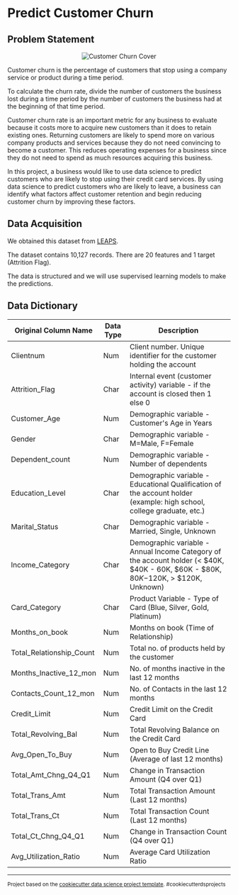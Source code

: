 # Predict Customer Churn
## Problem Statement
<p align="center"><img src="https://github.com/dgitts/Data-Science-Projects/raw/feature/problem_statement/Predict-Customer-Churn/assets/images/istockphoto-913722522-170667a2.jpg" alt="Customer Churn Cover" title="Customer Churn Cover" style="max-width:100%;"></p>

Customer churn is the percentage of customers that stop using a company service or product during a time period.

To calculate the churn rate, divide the number of customers the business lost during a time period by the number of customers the business had at the beginning of that time period.

Customer churn rate is an important metric for any business to evaluate because it costs more to acquire new customers than it does to retain existing ones. Returning customers are likely to spend more on various company products and services because they do not need convincing to become a customer. This reduces operating expenses for a business since they do not need to spend as much resources acquiring this business.

In this project, a business would like to use data science to predict customers who are likely to stop using their credit card services. By using data science to predict customers who are likely to leave, a business can identify what factors affect customer retention and begin reducing customer churn by improving these factors.
## Data Acquisition
We obtained this dataset from [LEAPS](https://leapsapp.analyttica.com/cases/11).

The dataset contains 10,127 records. There are 20 features and 1 target (Attrition Flag).

The data is structured and we will use supervised learning models to make the predictions.
## Data Dictionary
| Original Column Name     | Data Type | Description                                                                                                                         |
|--------------------------|-----------|-------------------------------------------------------------------------------------------------------------------------------------|
| Clientnum                | Num       | Client number. Unique identifier for the customer holding the account                                                               |
| Attrition_Flag           | Char      | Internal event (customer activity) variable - if the account is closed then 1 else 0                                                |
| Customer_Age             | Num       | Demographic variable - Customer's Age in Years                                                                                      |
| Gender                   | Char      | Demographic variable - M=Male, F=Female                                                                                             |
| Dependent_count          | Num       | Demographic variable - Number of dependents                                                                                         |
| Education_Level          | Char      | Demographic variable - Educational Qualification of the account holder (example: high school, college graduate, etc.)               |
| Marital_Status           | Char      | Demographic variable - Married, Single, Unknown                                                                                     |
| Income_Category          | Char      | Demographic variable - Annual Income Category of the account holder (< $40K, $40K - 60K, $60K - $80K, $80K-$120K, > $120K, Unknown) |
| Card_Category            | Char      | Product Variable - Type of Card (Blue, Silver, Gold, Platinum)                                                                      |
| Months_on_book           | Num       | Months on book (Time of Relationship)                                                                                               |
| Total_Relationship_Count | Num       | Total no. of products held by the customer                                                                                          |
| Months_Inactive_12_mon   | Num       | No. of months inactive in the last 12 months                                                                                        |
| Contacts_Count_12_mon    | Num       | No. of Contacts in the last 12 months                                                                                               |
| Credit_Limit             | Num       | Credit Limit on the Credit Card                                                                                                     |
| Total_Revolving_Bal      | Num       | Total Revolving Balance on the Credit Card                                                                                          |
| Avg_Open_To_Buy          | Num       | Open to Buy Credit Line (Average of last 12 months)                                                                                 |
| Total_Amt_Chng_Q4_Q1     | Num       | Change in Transaction Amount (Q4 over Q1)                                                                                           |
| Total_Trans_Amt          | Num       | Total Transaction Amount (Last 12 months)                                                                                           |
| Total_Trans_Ct           | Num       | Total Transaction Count (Last 12 months)                                                                                            |
| Total_Ct_Chng_Q4_Q1      | Num       | Change in Transaction Count (Q4 over Q1)                                                                                            |
| Avg_Utilization_Ratio    | Num       | Average Card Utilization Ratio                                                                                                      |

--------

<p><small>Project based on the <a target="_blank" href="https://drivendata.github.io/cookiecutter-data-science/">cookiecutter data science project template</a>. #cookiecutterdsprojects</small></p>
